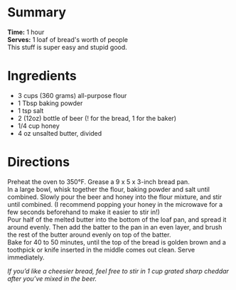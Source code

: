 # Summary
**Time:** 1 hour  
**Serves:** 1 loaf of bread's worth of people  
This stuff is super easy and stupid good.

# Ingredients
- 3 cups (360 grams) all-purpose flour
- 1 Tbsp baking powder
- 1 tsp salt
- 2 (12oz) bottle of beer (! for the bread, 1 for the baker)
- 1/4 cup honey
- 4 oz unsalted butter, divided

# Directions
Preheat the oven to 350°F. Grease a 9 x 5 x 3-inch bread pan.  
In a large bowl, whisk together the flour, baking powder and salt until combined.  Slowly pour the beer and honey into the flour mixture, and stir until combined.  (I recommend popping your honey in the microwave for a few seconds beforehand to make it easier to stir in!)  
Pour half of the melted butter into the bottom of the loaf pan, and spread it around evenly.  Then add the batter to the pan in an even layer, and brush the rest of the butter around evenly on top of the batter.  
Bake for 40 to 50 minutes, until the top of the bread is golden brown and a toothpick or knife inserted in the middle comes out clean.  Serve immediately.  

*If you’d like a cheesier bread, feel free to stir in 1 cup grated sharp cheddar after you’ve mixed in the beer.*

